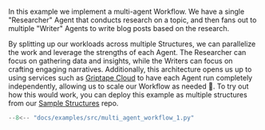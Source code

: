 In this example we implement a multi-agent Workflow. We have a single "Researcher" Agent that conducts research on a topic, and then fans out to multiple "Writer" Agents to write blog posts based on the research.

By splitting up our workloads across multiple Structures, we can parallelize the work and leverage the strengths of each Agent. The Researcher can focus on gathering data and insights, while the Writers can focus on crafting engaging narratives.
Additionally, this architecture opens us up to using services such as [Griptape Cloud](https://www.griptape.ai/cloud) to have each Agent run completely independently, allowing us to scale our Workflow as needed 🤯. To try out how this would work, you can deploy this example as multiple structures from our [Sample Structures](https://github.com/griptape-ai/griptape-sample-structures/tree/main/griptape-multi-agent-workflows) repo.


```python
--8<-- "docs/examples/src/multi_agent_workflow_1.py"
```

